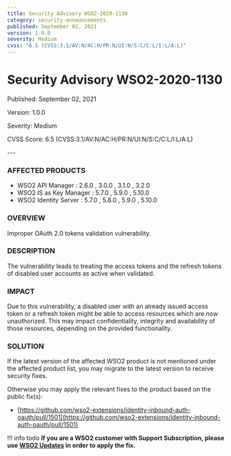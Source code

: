 ```yaml
---
title: Security Advisory WSO2-2020-1130
category: security-announcements
published: September 02, 2021
version: 1.0.0
severity: Medium
cvss: "6.5 (CVSS:3.1/AV:N/AC:H/PR:N/UI:N/S:C/C:L/I:L/A:L)"
---
```


# Security Advisory WSO2-2020-1130

<p class="doc-info">Published: September 02, 2021</p>
<p class="doc-info">Version: 1.0.0</p>
<p class="doc-info">Severity: Medium</p>
<p class="doc-info">CVSS Score: 6.5 (CVSS:3.1/AV:N/AC:H/PR:N/UI:N/S:C/C:L/I:L/A:L)</p>
---

### AFFECTED PRODUCTS
* WSO2 API Manager : 2.6.0 , 3.0.0 , 3.1.0 , 3.2.0
* WSO2 IS as Key Manager : 5.7.0 , 5.9.0 , 5.10.0
* WSO2 Identity Server : 5.7.0 , 5.8.0 , 5.9.0 , 5.10.0


### OVERVIEW
Improper OAuth 2.0 tokens validation vulnerability.


### DESCRIPTION
The vulnerability leads to treating the access tokens and the refresh tokens of disabled user accounts as active when validated.


### IMPACT
Due to this vulnerability, a disabled user with an already issued access token or a refresh token might be able to access resources which are now unauthorized. This may impact confidentiality, integrity and availability of those resources, depending on the provided functionality.


### SOLUTION
If the latest version of the affected WSO2 product is not mentioned under the affected product list, you may migrate to the latest version to receive security fixes.

Otherwise you may apply the relevant fixes to the product based on the public fix(s):

* [https://github.com/wso2-extensions/identity-inbound-auth-oauth/pull/1501](https://github.com/wso2-extensions/identity-inbound-auth-oauth/pull/1501)


!!! info todo
    **If you are a WSO2 customer with Support Subscription, please use [WSO2 Updates](https://wso2.com/updates/) in order to apply the fix.**
